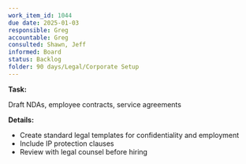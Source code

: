 ```yaml
---
work_item_id: 1044
due date: 2025-01-03
responsible: Greg
accountable: Greg
consulted: Shawn, Jeff
informed: Board
status: Backlog
folder: 90 days/Legal/Corporate Setup
---
```


**Task:**

Draft NDAs, employee contracts, service agreements

**Details:**

- Create standard legal templates for confidentiality and employment
- Include IP protection clauses
- Review with legal counsel before hiring
